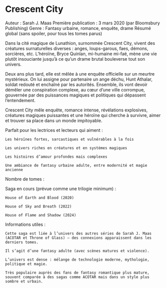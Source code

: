 # Crescent City

Auteur : Sarah J. Maas
Première publication : 3 mars 2020 (par Bloomsbury Publishing)
Genre : Fantasy urbaine, romance, enquête, drame
Résumé global (sans spoiler, pour tous les tomes parus)

Dans la cité magique de Lunathion, surnommée Crescent City, vivent des créatures surnaturelles diverses : anges, loups-garous, faes, démons, sorcières, etc. L’héroïne, Bryce Quinlan, mi-humaine mi-faë, mène une vie plutôt insouciante jusqu’à ce qu’un drame brutal bouleverse tout son univers.

Deux ans plus tard, elle est mêlée à une enquête officielle sur un meurtre mystérieux. On lui assigne pour partenaire un ange déchu, Hunt Athalar, soldat redouté et enchaîné par les autorités. Ensemble, ils vont devoir démêler une conspiration complexe, au cœur d’une ville corrompue, gouvernée par des puissances magiques et politiques qui dépassent l’entendement.

Crescent City mêle enquête, romance intense, révélations explosives, créatures magiques puissantes et une héroïne qui cherche à survivre, aimer et trouver sa place dans un monde impitoyable.

Parfait pour les lectrices et lecteurs qui aiment :

    Les héroïnes fortes, sarcastiques et vulnérables à la fois

    Les univers riches en créatures et en systèmes magiques

    Les histoires d’amour profondes mais complexes

    Une ambiance de fantasy urbaine adulte, entre modernité et magie ancienne

Nombre de tomes :

Saga en cours (prévue comme une trilogie minimum) :

    House of Earth and Blood (2020)

    House of Sky and Breath (2022)

    House of Flame and Shadow (2024)

Informations utiles :

    Cette saga est liée à l’univers des autres séries de Sarah J. Maas (ACOTAR et Throne of Glass) — des connexions apparaissent dans les derniers tomes.

    Il s’agit d’une fantasy adulte (avec scènes matures et violence).

    L’univers est dense : mélange de technologie moderne, mythologie, politique et magie.

    Très populaire auprès des fans de fantasy romantique plus mature, souvent comparée à des sagas comme ACOTAR mais dans un style plus sombre et urbain.
